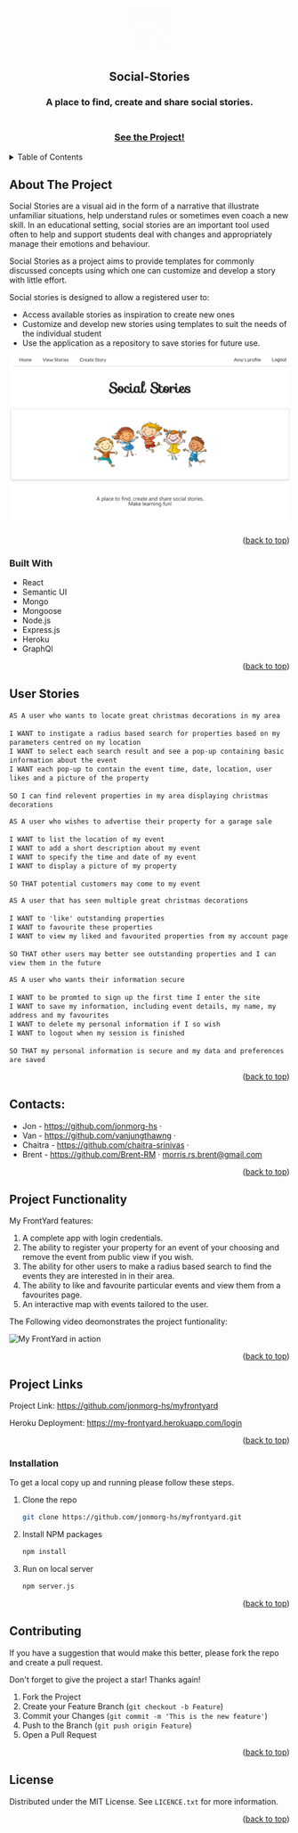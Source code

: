 
<div id="top"></div>

<div align="center">
  <a href="https://github.com/jonmorg-hs/ProjProp">
    <img src="./client/src/components/images/SocialStories.gif" alt="Logo" width="80" height="80">
  </a>
  <h2>Social-Stories</h2>
  <h3> A place to find, create and share social stories.<h3> 
  <br>
  <a href="https://damp-gorge-33906.herokuapp.com/">See the Project!</a>
</div>

<details>
  <summary>Table of Contents</summary>
  <ol>
    <li>
      <a href="#about-the-project">About The Project</a>
      <ul>
        <li><a href="#built-with">Built With</a></li>
      </ul>
    </li>
    <li><a href="#user-stories">User Stories</a></li>
    <li><a href="#contributors">Contacts</a></li>
    <li><a href="#proj-func">Project Functionality</a></li>
    <li><a href="#project-links">Project Links</a></li>
    <li><a href="#installation">Installation</a></li>
    <li><a href="#contrib">Contributions</a></li>
    <li><a href="#license">License</a></li>
  </ol>
</details>

<div id="about-the-project"></div>

## About The Project 

Social Stories are a visual aid in the form of a narrative that illustrate unfamiliar situations, help understand rules or sometimes even coach a new skill. In an educational setting, social stories are an important tool used often to help and support students deal with changes and appropriately manage their emotions and behaviour.

Social Stories as a project aims to provide templates for commonly discussed concepts using which one can customize and develop a story with little effort. 

Social stories is designed to allow a registered user to:
- Access available stories as inspiration to create new ones
- Customize and develop new stories using templates to suit the needs of the individual student
- Use the application as a repository to save stories for future use.


![Landing page of My FrontYard](./client/src/components/images/homepageUI.png)

<p align="right">(<a href="#top">back to top</a>)</p>

<div id="built-with"></div>

### Built With 

- React
- Semantic UI
- Mongo 
- Mongoose
- Node.js 
- Express.js  
- Heroku
- GraphQl


<p align="right">(<a href="#top">back to top</a>)</p>

<div id="user-stories"></div>

## User Stories 

```
AS A user who wants to locate great christmas decorations in my area

I WANT to instigate a radius based search for properties based on my parameters centred on my location
I WANT to select each search result and see a pop-up containing basic information about the event 
I WANT each pop-up to contain the event time, date, location, user likes and a picture of the property 

SO I can find relevent properties in my area displaying christmas decorations
```

```
AS A user who wishes to advertise their property for a garage sale

I WANT to list the location of my event
I WANT to add a short description about my event
I WANT to specify the time and date of my event
I WANT to display a picture of my property

SO THAT potential customers may come to my event
```

```
AS A user that has seen multiple great christmas decorations 

I WANT to 'like' outstanding properties 
I WANT to favourite these properties
I WANT to view my liked and favourited properties from my account page

SO THAT other users may better see outstanding properties and I can view them in the future
```

```
AS A user who wants their information secure

I WANT to be promted to sign up the first time I enter the site
I WANT to save my information, including event details, my name, my address and my favourites
I WANT to delete my personal information if I so wish
I WANT to logout when my session is finished

SO THAT my personal information is secure and my data and preferences are saved
```
<p align="right">(<a href="#top">back to top</a>)</p>

<div id="contributors"></div>

## Contacts: 

- Jon - https://github.com/jonmorg-hs ·
- Van - https://github.com/vanjungthawng ·
- Chaitra - https://github.com/chaitra-srinivas ·
- Brent - https://github.com/Brent-RM · morris.rs.brent@gmail.com

<p align="right">(<a href="#top">back to top</a>)</p>

<div id="proj-func"></div>

## Project Functionality 

My FrontYard features:
1. A complete app with login credentials.
2. The ability to register your property for an event of your choosing and remove the event from public view if you wish.
3. The ability for other users to make a radius based search to find the events they are interested in in their area.
4. The ability to like and favourite particular events and view them from a favourites page.
5. An interactive map with events tailored to the user.

The Following video deomonstrates the project funtionality: 

![My FrontYard in action](./public/images/MFY-gif.gif)

<p align="right">(<a href="#top">back to top</a>)</p>

<div id="project-links"></div>

## Project Links 

Project Link: https://github.com/jonmorg-hs/myfrontyard

Heroku Deployment: https://my-frontyard.herokuapp.com/login

<p align="right">(<a href="#top">back to top</a>)</p>

<div id="installation"></div>

### Installation

To get a local copy up and running please follow these steps.

1. Clone the repo
   ```sh
   git clone https://github.com/jonmorg-hs/myfrontyard.git
   ```
2. Install NPM packages
   ```sh
   npm install
   ```
3. Run on local server
   ```sh
   npm server.js
   ```

<p align="right">(<a href="#top">back to top</a>)</p>

<div id="contrib"></div>

## Contributing

If you have a suggestion that would make this better, please fork the repo and create a pull request.

Don't forget to give the project a star! Thanks again!

1. Fork the Project
2. Create your Feature Branch (`git checkout -b Feature`)
3. Commit your Changes (`git commit -m 'This is the new feature'`)
4. Push to the Branch (`git push origin Feature`)
5. Open a Pull Request

<p align="right">(<a href="#top">back to top</a>)</p>

<div id="licence"></div>

## License
Distributed under the MIT License. See `LICENCE.txt` for more information.

<p align="right">(<a href="#top">back to top</a>)</p>
